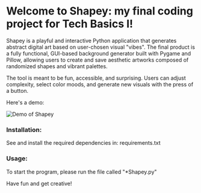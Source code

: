 # **Welcome to Shapey: my final coding project for Tech Basics I!**

Shapey is a playful and interactive Python application that generates abstract digital art based on user-chosen visual "vibes". 
The final product is a fully functional, GUI-based background generator built with Pygame and Pillow, allowing users to create and save aesthetic artworks composed of randomized shapes and vibrant palettes.

The tool is meant to be fun, accessible, and surprising. Users can adjust complexity, select color moods, and generate new visuals with the press of a button.

Here's a demo:


![Demo of Shapey](media/shapey_program_showcase.gif)


### **Installation:**
See and install the required dependencies in: requirements.txt

### **Usage:**
To start the program, please run the file called "*Shapey.py"

Have fun and get creative!